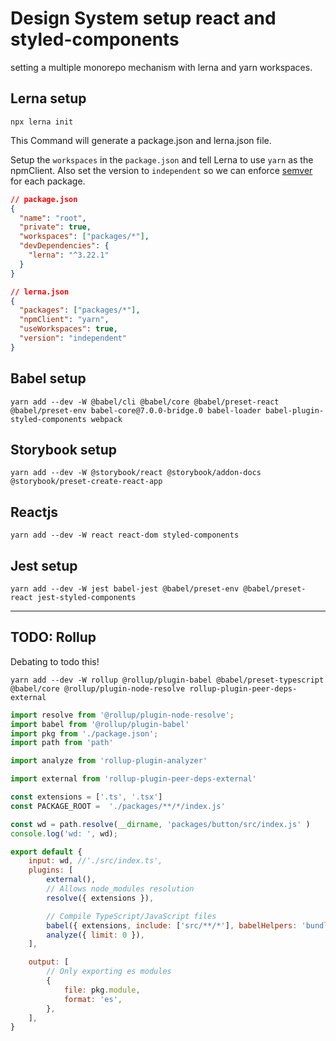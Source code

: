 # Design System setup react and styled-components

setting a multiple monorepo mechanism with lerna and yarn workspaces.

## Lerna setup

`npx lerna init`

This Command will generate a package.json and lerna.json file.

Setup the `workspaces` in the `package.json` and tell Lerna to use `yarn` as the npmClient. Also set the version to `independent` so we can enforce [semver](https://semver.org/) for each package.

```json
// package.json
{
  "name": "root",
  "private": true,
  "workspaces": ["packages/*"],
  "devDependencies": {
    "lerna": "^3.22.1"
  }
}
```

```json
// lerna.json
{
  "packages": ["packages/*"],
  "npmClient": "yarn",
  "useWorkspaces": true,
  "version": "independent"
}
```

## Babel setup

`yarn add --dev -W @babel/cli @babel/core @babel/preset-react @babel/preset-env babel-core@7.0.0-bridge.0 babel-loader babel-plugin-styled-components webpack`

## Storybook setup

`yarn add --dev -W @storybook/react @storybook/addon-docs @storybook/preset-create-react-app`

## Reactjs

`yarn add --dev -W react react-dom styled-components`

## Jest setup

`yarn add --dev -W jest babel-jest @babel/preset-env @babel/preset-react jest-styled-components`

-----
## TODO: Rollup

Debating to todo this!

`yarn add --dev -W rollup @rollup/plugin-babel @babel/preset-typescript @babel/core @rollup/plugin-node-resolve rollup-plugin-peer-deps-external`

```js
import resolve from '@rollup/plugin-node-resolve';
import babel from '@rollup/plugin-babel'
import pkg from './package.json';
import path from 'path'

import analyze from 'rollup-plugin-analyzer'

import external from 'rollup-plugin-peer-deps-external'

const extensions = ['.ts', '.tsx']
const PACKAGE_ROOT =  './packages/**/*/index.js'

const wd = path.resolve(__dirname, 'packages/button/src/index.js' )
console.log('wd: ', wd);

export default {
    input: wd, //'./src/index.ts',
    plugins: [
        external(),
        // Allows node_modules resolution
        resolve({ extensions }),

        // Compile TypeScript/JavaScript files
        babel({ extensions, include: ['src/**/*'], babelHelpers: 'bundled' }),
        analyze({ limit: 0 }),
    ],

    output: [
        // Only exporting es modules
        {
            file: pkg.module,
            format: 'es',
        },
    ],
}
```
